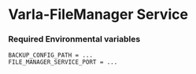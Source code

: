 # Varla-FileManager Service

### Required Environmental variables
```
BACKUP_CONFIG_PATH = ...
FILE_MANAGER_SERVICE_PORT = ...
```